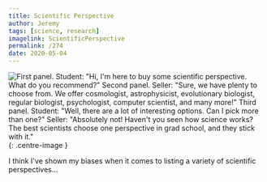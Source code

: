 ```yaml
---
title: Scientific Perspective
author: Jeremy
tags: [science, research]
imagelink: ScientificPerspective
permalink: /274
date: 2020-05-04
---
```


![First panel. Student: "Hi, I'm here to buy some scientific perspective. What do you recommend?" Second panel. Seller: "Sure, we have plenty to choose from. We offer cosmologist, astrophysicist, evolutionary biologist, regular biologist, psychologist, computer scientist, and many more!" Third panel. Student: "Well, there are a lot of interesting options. Can I pick more than one?" Seller: "Absolutely not! Haven't you seen how science works? The best scientists choose one perspective in grad school, and they stick with it."](https://res.cloudinary.com/dh3hm8pb7/image/upload/c_scale,q_auto:best/v1535842782/Handwaving/Published/ScientificPerspective.png){: .centre-image }

I think I've shown my biases when it comes to listing a variety of scientific perspectives...
